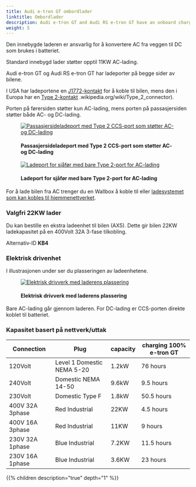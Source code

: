 ```yaml
---
title: Audi e-tron GT ombordlader
linktitle: Ombordlader
description: Audi e-tron GT and Audi RS e-tron GT have an onboard charger for level 1 and level 2 charging.
weight: 5
---
```

<!-- markdownlint-disable MD033 -->
Den innebygde laderen er ansvarlig for å konvertere AC fra veggen til DC som brukes i batteriet.

Standard innebygd lader støtter opptil 11KW AC-lading.

Audi e-tron GT og Audi RS e-tron GT har ladeporter på begge sider av bilene.

I USA har ladeportene en [J1772-kontakt](https://en.wikipedia.org/wiki/SAE_J1772) for å koble til bilen, mens den i Europa har en [Type 2-kontakt](https://no) .wikipedia.org/wiki/Type_2_connector).

Porten på førersiden støtter kun AC-lading, mens porten på passasjersiden støtter både AC- og DC-lading.

<figure>
    <a href="https://media.electrichasgoneaudi.net/multimedia/models/e-tron-gt/technology/lockingsystems/chargeport_right.jpg">
        <img src="https://media.electrichasgoneaudi.net/multimedia/models/e-tron-gt/technology/lockingsystems/chargeport_rights.jpg"
        alt="Passasjersideladeport med Type 2 CCS-port som støtter AC- og DC-lading" title="Passasjersideladeport med Type 2 CCS-port som støtter AC- og DC-lading">
    </a>
    <figcaption><h4>Passasjersideladeport med Type 2 CCS-port som støtter AC- og DC-lading</h4></figcaption>
</figure>

<figure>
    <a href="https://media.electrichasgoneaudi.net/multimedia/models/e-tron-gt/technology/lockingsystems/chargeport_left2.jpg">
        <img src="https://media.electrichasgoneaudi.net/multimedia/models/e-tron-gt/technology/lockingsystems/chargeport_left2s.jpg"
        alt="Ladeport for sjåfør med bare Type 2-port for AC-lading" title="Ladeport for sjåfør med bare Type 2-port for AC-lading">
    </a>
    <figcaption><h4>Ladeport for sjåfør med bare Type 2-port for AC-lading</h4></figcaption>
</figure>

For å lade bilen fra AC trenger du en Wallbox å koble til eller [ladesystemet som kan kobles til hjemmenettverket](../chargesystem).

### Valgfri 22KW lader

Du kan bestille en ekstra ladeenhet til bilen (AX5). Dette gir bilen 22KW ladekapasitet på en 400Volt 32A 3-fase tilkobling.

Alternativ-ID **KB4**

### Elektrisk drivenhet

I illustrasjonen under ser du plasseringen av ladeenhetene.

<figure>
    <a href="https://media.electrichasgoneaudi.net/multimedia/models/e-tron-gt/technology/lockingsystems/electricdrivetrain.jpg">
        <img src="https://media.electrichasgoneaudi.net/multimedia/models/e-tron-gt/technology/lockingsystems/electricdrivetrains.jpg"
        alt="Elektrisk drivverk med laderens plassering" title="Elektrisk drivverk med laderens plassering">
    </a>
    <figcaption><h4>Elektrisk drivverk med laderens plassering</h4></figcaption>
</figure>

Bare AC-lading går gjennom laderen. For DC-lading er CCS-porten direkte koblet til batteriet.

### Kapasitet basert på nettverk/uttak

| Connection | Plug  | capacity | charging 100%  e-tron GT |
| ------| ------| ---- |------- |
| 120Volt | Level 1 Domestic NEMA 5-20 | 1.2kW |  76 hours |
| 240Volt | Domestic NEMA 14-50 | 9.6kW |  9.5 hours |
| 230Volt | Domestic Type F | 1.8kW |  50.5 hours |
| 400V 32A 3phase | Red Industrial |  22KW | 4.5 hours |
| 400V 16A 3phase | Red Industrial |  11KW | 9 hours |
| 230V 32A 1phase | Blue Industrial |  7.2KW | 11.5 hours |
| 230V 16A 1phase | Blue Industrial |  3.6KW | 23 hours |


{{% children description="true" depth="1" %}}
